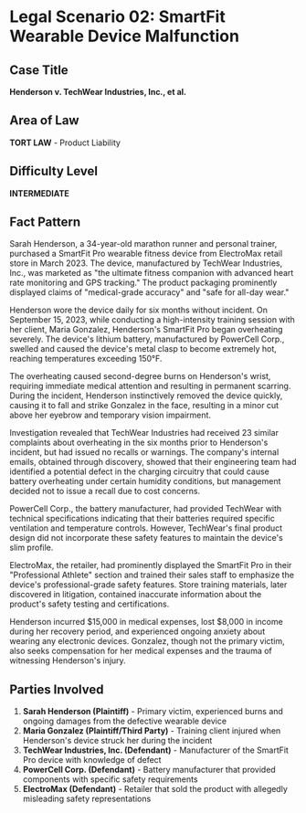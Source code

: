 # Legal Scenario 02: SmartFit Wearable Device Malfunction

## Case Title
**Henderson v. TechWear Industries, Inc., et al.**

## Area of Law
**TORT LAW** - Product Liability

## Difficulty Level
**INTERMEDIATE**

## Fact Pattern

Sarah Henderson, a 34-year-old marathon runner and personal trainer, purchased a SmartFit Pro wearable fitness device from ElectroMax retail store in March 2023. The device, manufactured by TechWear Industries, Inc., was marketed as "the ultimate fitness companion with advanced heart rate monitoring and GPS tracking." The product packaging prominently displayed claims of "medical-grade accuracy" and "safe for all-day wear."

Henderson wore the device daily for six months without incident. On September 15, 2023, while conducting a high-intensity training session with her client, Maria Gonzalez, Henderson's SmartFit Pro began overheating severely. The device's lithium battery, manufactured by PowerCell Corp., swelled and caused the device's metal clasp to become extremely hot, reaching temperatures exceeding 150°F.

The overheating caused second-degree burns on Henderson's wrist, requiring immediate medical attention and resulting in permanent scarring. During the incident, Henderson instinctively removed the device quickly, causing it to fall and strike Gonzalez in the face, resulting in a minor cut above her eyebrow and temporary vision impairment.

Investigation revealed that TechWear Industries had received 23 similar complaints about overheating in the six months prior to Henderson's incident, but had issued no recalls or warnings. The company's internal emails, obtained through discovery, showed that their engineering team had identified a potential defect in the charging circuitry that could cause battery overheating under certain humidity conditions, but management decided not to issue a recall due to cost concerns.

PowerCell Corp., the battery manufacturer, had provided TechWear with technical specifications indicating that their batteries required specific ventilation and temperature controls. However, TechWear's final product design did not incorporate these safety features to maintain the device's slim profile.

ElectroMax, the retailer, had prominently displayed the SmartFit Pro in their "Professional Athlete" section and trained their sales staff to emphasize the device's professional-grade safety features. Store training materials, later discovered in litigation, contained inaccurate information about the product's safety testing and certifications.

Henderson incurred $15,000 in medical expenses, lost $8,000 in income during her recovery period, and experienced ongoing anxiety about wearing any electronic devices. Gonzalez, though not the primary victim, also seeks compensation for her medical expenses and the trauma of witnessing Henderson's injury.

## Parties Involved

1. **Sarah Henderson (Plaintiff)** - Primary victim, experienced burns and ongoing damages from the defective wearable device
2. **Maria Gonzalez (Plaintiff/Third Party)** - Training client injured when Henderson's device struck her during the incident
3. **TechWear Industries, Inc. (Defendant)** - Manufacturer of the SmartFit Pro device with knowledge of defect
4. **PowerCell Corp. (Defendant)** - Battery manufacturer that provided components with specific safety requirements
5. **ElectroMax (Defendant)** - Retailer that sold the product with allegedly misleading safety representations
